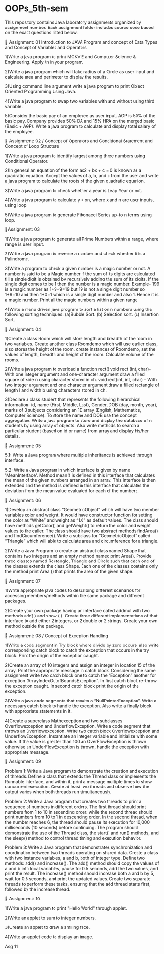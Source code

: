 # OOPs_5th-sem
This repository contains Java laboratory assignments organized by assignment number.
Each assignment folder includes source code based on the exact questions listed below.

📂 Assignment: 01
Introduction to JAVA Program and concept of Data Types and Concept of Variables and Operators

1)Write a java program to print MCKVIE and Computer Science & Engineering. Apply \n in your program.

2)Write a java program which will take radius of a Circle as user input and calculate area and perimeter to display the results.

3)Using command line argument write a java program to print Object Oriented Programming Using Java.

4)Write a java program to swap two variables with and without using third variable.

5)Consider the basic pay of an employee as user input. AGP is 50% of the basic pay. Company provides 50% DA and 15% HRA on the merged basic (Basic + AGP). Write a java program to calculate and display total salary of the employee.

📂 Assignment: 02 / Concept of Operators and Conditional Statement and Concept of Loop Structure

1)Write a java program to identify largest among three numbers using Conditional Operator.

2)In general an equation of the form ax2 + bx + c = 0 is known as a quadratic equation. Accept the values of a, b, and c from the user and write a java program to calculate the roots of the given quadratic equation.

3)Write a java program to check whether a year is Leap Year or not.

4)Write a java program to calculate y = xn, where x and n are user inputs, using loop.

5)Write a java program to generate Fibonacci Series up-to n terms using loop.

📂Assignment: 03

1)Write a java program to generate all Prime Numbers within a range, where range is user input.

2)Write a java program to reverse a number and check whether it is a Palindrome.

3)Write a program to check a given number is a magic number or not. A number is said to be a Magic number if the sum of its digits are calculated till a single digit is obtained by recursively adding the sum of its digits. If the single digit comes to be 1 then the number is a magic number. Example- 199 is a magic number as 1+9+9=19 but 19 is not a single digit number so 1+9=10 and then 1+0=1 which is a single digit number and also 1. Hence it is a magic number. Print all the magic numbers within a given range

4)Write a menu driven java program to sort a list on n numbers using the following sorting techniques: (a)Bubble Sort. (b) Selection sort. (c) Insertion Sort.

📂 Assignment: 04

1)Create a class Room which will store length and breadth of the room in two variables. Create another class Roomdemo which will use earlier class, also stores the height of the room. create instances of Roomdemo, set the values of length, breadth and height of the room. Calculate volume of the rooms.

2)Write a java program to overload a function rect()
void rect (int, char)- With one integer argument and one-character argument draw a filled square of side n using character stored in ch.
void rect(int, int, char) – With two integer argument and one character argument draw a filled rectangle of length l and width b using characters stored in ch.

3)Declare a class student that represents the following hierarchical information- id, name (First, Middle, Last), Gender, DOB (day, month, year), marks of 3 subjects considering an 1D array (English, Mathematics, Computer Science). To store the name and DOB use the concept aggregation. Write a java program to store and display the database of n students by using array of objects. Also write methods to search a particular student (based on id or name) from array and display his/her details.

📂 Assignment: 05

5.1: Write a Java program where multiple inheritance is achieved through interface.

5.2: Write a Java program in which interface is given by name 'MeanInterface'. Method mean() is defined in this interface that calculates the mean of the given numbers arranged in an array. This interface is then extended and the method is defined in this interface that calculates the deviation from the mean value evaluated for each of the numbers.

📂 Assignment: 06

1)Develop an abstract class “GeometricObject” which will have two member variables color and weight. It would have constructor function for setting the color as “White” and weight as “1.0” as default values. The class should have methods getColor() and getWeight() to return the color and weight values to the caller. The class should have two abstract methods findArea() and findCircumference(). Write a subclass for “GeometricObject” called “Triangle” which will able to calculate area and circumference for a triangle.

2)Write a Java Program to create an abstract class named Shape that contains two integers and an empty method named print Area(). Provide three classes named Rectangle, Triangle and Circle such that each one of the classes extends the class Shape. Each one of the classes contains only the method print Area () that prints the area of the given shape.

📂 Assignment: 07

1)Write appropriate java codes to describing different scenarios for accessing members/methods within the same package and different packages.

2)Create your own package having an interface called addmul with two methods add( ) and show ( ). Create three different implementations of that interface to add either 2 integers, or 2 double or 2 strings. Create your own method outside the package.

📂 Assignment: 08 / Concept of Exception Handling

1)Write a code segment in Try block where divide by zero occurs, also write corresponding catch block to catch the exception that occurs in the try block. Print the origin of the exception caught.

2)Create an array of 10 integers and assign an integer in location 15 of the array. Print the appropriate message in catch block. Considering the same assignment write two catch block one to catch the “Exception” another for exception “ArrayIndexOutofBoundsException”. In first catch block re-throw the exception caught. In second catch block print the origin of the exception.

3)Write a java code segments that results a “NullPointerException”. Write a necessary catch block to handle the exception. Also write a finally block with appropriate statements in it.

4)Create a superclass Mathexception and two subclasses Overflowexception and UnderflowException. Write a code segment that throws an Overflowexception. Write two catch block Overflowexception and UnderflowException. Instantiate an integer variable and initialize with some value. If the value is greater than 100 an OverFlowException is thrown otherwise an UnderFlowException is thrown, handle the exception with appropriate message.

📂 Assignment: 09

Problem 1: Write a Java program to demonstrate the creation and execution of threads. Define a class that extends the Thread class or implements the Runnable interface, and within it, print a message multiple times to show concurrent execution. Create at least two threads and observe how the output varies when both threads run simultaneously.

Problem 2: Write a Java program that creates two threads to print a sequence of numbers in different orders. The first thread should print numbers from 1 to 10 in ascending order, while the second thread should print numbers from 10 to 1 in descending order. In the second thread, when the number reaches 6, the thread should pause its execution for 10,000 milliseconds (10 seconds) before continuing. The program should demonstrate the use of the Thread class, the start() and run() methods, and the sleep() method to control thread timing and execution behavior.

Problem 3: Write a Java program that demonstrates synchronization and coordination between two threads operating on shared data. Create a class with two instance variables, a and b, both of integer type. Define two methods: add() and increase(). The add() method should copy the values of a and b into local variables, pause for 0.5 seconds, add the two values, and print the result. The increase() method should increase both a and b by 5, wait for 0.5 seconds, and print the updated values. Create two separate threads to perform these tasks, ensuring that the add thread starts first, followed by the increase thread.

📂 Assignment: 10

1)Write a java program to print "Hello World" through applet.

2)Write an applet to sum to integer numbers.

3)Create an applet to draw a smiling face.

4)Write an applet code to display an image.

Asg 11










